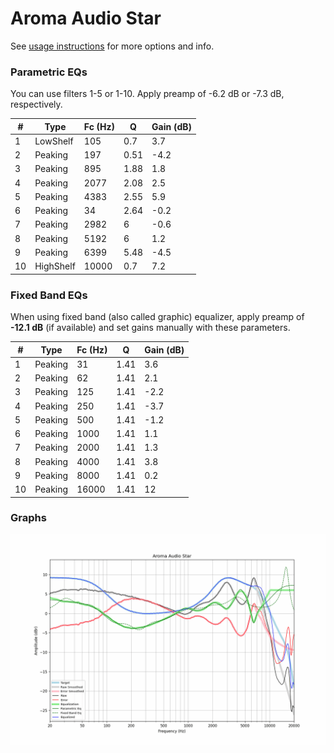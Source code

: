 # Aroma Audio Star
See [usage instructions](https://github.com/jaakkopasanen/AutoEq#usage) for more options and info.

### Parametric EQs
You can use filters 1-5 or 1-10. Apply preamp of -6.2 dB or -7.3 dB, respectively.

|   # | Type      |   Fc (Hz) |    Q |   Gain (dB) |
|-----|-----------|-----------|------|-------------|
|   1 | LowShelf  |       105 | 0.7  |         3.7 |
|   2 | Peaking   |       197 | 0.51 |        -4.2 |
|   3 | Peaking   |       895 | 1.88 |         1.8 |
|   4 | Peaking   |      2077 | 2.08 |         2.5 |
|   5 | Peaking   |      4383 | 2.55 |         5.9 |
|   6 | Peaking   |        34 | 2.64 |        -0.2 |
|   7 | Peaking   |      2982 | 6    |        -0.6 |
|   8 | Peaking   |      5192 | 6    |         1.2 |
|   9 | Peaking   |      6399 | 5.48 |        -4.5 |
|  10 | HighShelf |     10000 | 0.7  |         7.2 |

### Fixed Band EQs
When using fixed band (also called graphic) equalizer, apply preamp of **-12.1 dB** (if available) and set gains manually with these parameters.

|   # | Type    |   Fc (Hz) |    Q |   Gain (dB) |
|-----|---------|-----------|------|-------------|
|   1 | Peaking |        31 | 1.41 |         3.6 |
|   2 | Peaking |        62 | 1.41 |         2.1 |
|   3 | Peaking |       125 | 1.41 |        -2.2 |
|   4 | Peaking |       250 | 1.41 |        -3.7 |
|   5 | Peaking |       500 | 1.41 |        -1.2 |
|   6 | Peaking |      1000 | 1.41 |         1.1 |
|   7 | Peaking |      2000 | 1.41 |         1.3 |
|   8 | Peaking |      4000 | 1.41 |         3.8 |
|   9 | Peaking |      8000 | 1.41 |         0.2 |
|  10 | Peaking |     16000 | 1.41 |        12   |

### Graphs
![](./Aroma%20Audio%20Star.png)
